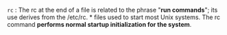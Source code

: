 `rc` : The rc at the end of a file is related to the phrase "**run commands**"; its use derives from the /etc/rc. * files used to start most Unix  systems. The rc command **performs normal startup initialization for the system**.

